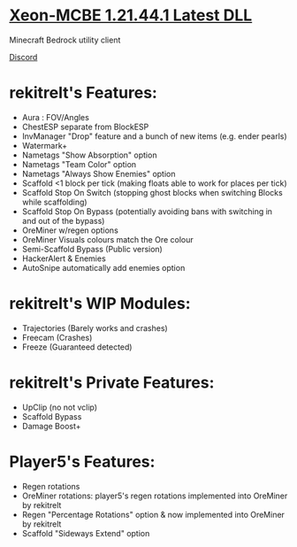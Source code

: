 # [Xeon-MCBE 1.21.44.1 Latest DLL](https://github.com/rekitrelt/Xeon-MCBE/releases/latest/download/Xeon.dll)
Minecraft Bedrock utility client

[Discord](https://discord.gg/N9rvmmXVR2)

# rekitrelt's Features:
- Aura : FOV/Angles
- ChestESP separate from BlockESP
- InvManager "Drop" feature and a bunch of new items (e.g. ender pearls)
- Watermark+
- Nametags "Show Absorption" option
- Nametags "Team Color" option
- Nametags "Always Show Enemies" option
- Scaffold <1 block per tick (making floats able to work for places per tick)
- Scaffold Stop On Switch (stopping ghost blocks when switching Blocks while scaffolding)
- Scaffold Stop On Bypass (potentially avoiding bans with switching in and out of the bypass)
- OreMiner w/regen options
- OreMiner Visuals colours match the Ore colour
- Semi-Scaffold Bypass (Public version)
- HackerAlert & Enemies
- AutoSnipe automatically add enemies option
# rekitrelt's WIP Modules:
- Trajectories (Barely works and crashes)
- Freecam (Crashes)
- Freeze (Guaranteed detected)
# rekitrelt's Private Features:
- UpClip (no not vclip)
- Scaffold Bypass
- Damage Boost+

  
# Player5's Features:
- Regen rotations
- OreMiner rotations: player5's regen rotations implemented into OreMiner by rekitrelt
- Regen "Percentage Rotations" option & now implemented into OreMiner by rekitrelt
- Scaffold "Sideways Extend" option

